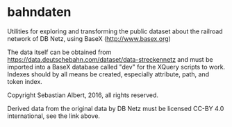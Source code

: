 # bahndaten

Utilities for exploring and transforming the public dataset about
the railroad network of DB Netz, using BaseX (http://www.basex.org)

The data itself can be obtained from
https://data.deutschebahn.com/dataset/data-streckennetz
and must be imported into a BaseX database called "dev" for the
XQuery scripts to work. Indexes should by all means be created,
especially attribute, path, and token index.

Copyright Sebastian Albert, 2016, all rights reserved.

Derived data from the original data by DB Netz must be licensed
CC-BY 4.0 international, see the link above.
